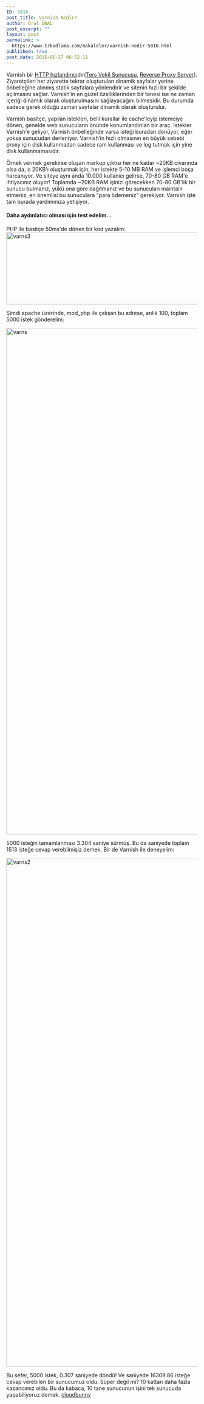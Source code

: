 ```yaml
---
ID: 5816
post_title: Varnish Nedir?
author: Oral ÜNAL
post_excerpt: ""
layout: post
permalink: >
  https://www.trkodlama.com/makaleler/varnish-nedir-5816.html
published: true
post_date: 2015-06-17 06:52:11
---
```

Varnish bir <a href="http://www.trkodlama.com/makaleler/ters-vekil-sunucusureverse-proxy-server-nedir-5812.html">HTTP hızlandırıcı</a>dır(<a href="http://www.trkodlama.com/makaleler/ters-vekil-sunucusureverse-proxy-server-nedir-5812.html">Ters Vekil Sunucusu</a>, <a href="http://www.trkodlama.com/makaleler/ters-vekil-sunucusureverse-proxy-server-nedir-5812.html">Reverse Proxy Server</a>). Ziyaretçileri her ziyarette tekrar oluşturulan dinamik sayfalar yerine önbelleğine alınmış statik sayfalara yönlendirir ve sitenin hızlı bir şekilde açılmasını sağlar. Varnish’in en güzel özelliklerinden bir tanesi ise ne zaman içeriği dinamik olarak oluşturulmasını sağlayacağını bilmesidir. Bu durumda sadece gerek olduğu zaman sayfalar dinamik olarak oluşturulur.

Varnish basitçe, yapılan istekleri, belli kurallar ile cache'leyip istemciye dönen, genelde web sunucuların önünde konumlandırılan bir araç. İstekler Varnish'e geliyor, Varnish önbelleğinde varsa isteği buradan dönüyor, eğer yoksa sunucudan derleniyor. Varnish’in hızlı olmasının en büyük sebebi proxy için disk kullanmadan sadece ram kullanması ve log tutmak için yine disk kullanmamasıdır.

Örnek vermek gerekirse oluşan markup çıktısı her ne kadar ~20KB civarında olsa da, o 20KB'ı oluşturmak için, her istekte 5-10 MB RAM ve işlemci boşa harcanıyor. Ve siteye aynı anda 10.000 kullanıcı gelirse, 70-80 GB RAM'e ihtiyacınız oluyor! Toplamda ~20KB RAM işinizi görecekken 70-80 GB'lık bir sunucu bulmanız, yükü ona göre dağıtmanız ve bu sunucuları maintain etmeniz, en önemlisi bu sunuculara "para ödemeniz" gerekiyor. Varnish işte tam burada yardımınıza yetişiyor.
<h4>Daha aydınlatıcı olması için test edelim...</h4>
PHP ile basitçe 50ms'de dönen bir kod yazalım:

<img class="aligncenter size-full wp-image-5820" src="http://www.trkodlama.com/wp-content/uploads/2015/06/varns3.png" alt="varns3" width="878" height="190" />

Şimdi apache üzerinde, mod_php ile çalışan bu adrese, anlık 100, toplam 5000 istek gönderelim:

<img class="aligncenter size-full wp-image-5818" src="http://www.trkodlama.com/wp-content/uploads/2015/06/varns.png" alt="varns" width="876" height="1332" />

5000 isteğin tamamlanması 3.304 saniye sürmüş. Bu da saniyede toplam 1513 isteğe cevap verebilmişiz demek. Bir de Varnish ile deneyelim:

<img class="aligncenter size-full wp-image-5819" src="http://www.trkodlama.com/wp-content/uploads/2015/06/varns2.png" alt="varns2" width="874" height="1338" />

Bu sefer, 5000 istek, 0.307 saniyede döndü! Ve saniyede 16309.86 isteğe cevap verebilen bir sunucumuz oldu. Süper değil mi? 10 kattan daha fazla kazancımız oldu. Bu da kabaca, 10 tane sunucunun işini tek sunucuda yapabiliyoruz demek. <a href="https://www.cloudbunny.net/knowledgebase/351/LitespeedplusVarnish-Nedir-Ne-e-Yarar-Avantajlar-Nedir.html" target="_blank" rel="noopener">cloudbunny</a>